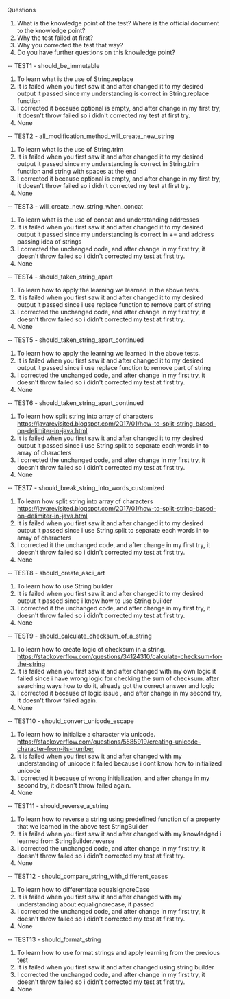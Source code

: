 Questions
1. What is the knowledge point of the test? Where is the official document to the knowledge point?
2. Why the test failed at first?
3. Why you corrected the test that way?
4. Do you have further questions on this knowledge point?

-- TEST1 - should_be_immutable
1. To learn what is the use of String.replace
2. It is failed when you first saw it and after changed it to my desired output it passed since my understanding is correct in String.replace function
3. I corrected it because optional is empty, and after change in my first try, it doesn't throw failed so i didn't corrected my test at first try.
4. None

-- TEST2 - all_modification_method_will_create_new_string
1. To learn what is the use of String.trim
2. It is failed when you first saw it and after changed it to my desired output it passed since my understanding is correct in String.trim function and string with spaces at the end
3. I corrected it because optional is empty, and after change in my first try, it doesn't throw failed so i didn't corrected my test at first try.
4. None

-- TEST3 - will_create_new_string_when_concat
1. To learn what is the use of concat and understanding addresses
2. It is failed when you first saw it and after changed it to my desired output it passed since my understanding is correct in += and address passing idea of strings
3. I corrected the unchanged code, and after change in my first try, it doesn't throw failed so i didn't corrected my test at first try.
4. None

-- TEST4 - should_taken_string_apart
1. To learn how to apply the learning we learned in the above tests.
2. It is failed when you first saw it and after changed it to my desired output it passed since i use replace function to remove part of string
3. I corrected the unchanged code, and after change in my first try, it doesn't throw failed so i didn't corrected my test at first try.
4. None

-- TEST5 - should_taken_string_apart_continued
1. To learn how to apply the learning we learned in the above tests.
2. It is failed when you first saw it and after changed it to my desired output it passed since i use replace function to remove part of string
3. I corrected the unchanged code, and after change in my first try, it doesn't throw failed so i didn't corrected my test at first try.
4. None

-- TEST6 - should_taken_string_apart_continued
1. To learn how split string into array of characters https://javarevisited.blogspot.com/2017/01/how-to-split-string-based-on-delimiter-in-java.html
2. It is failed when you first saw it and after changed it to my desired output it passed since i use String.split to separate each words in to array of characters
3. I corrected the unchanged code, and after change in my first try, it doesn't throw failed so i didn't corrected my test at first try.
4. None

-- TEST7 - should_break_string_into_words_customized
1. To learn how split string into array of characters https://javarevisited.blogspot.com/2017/01/how-to-split-string-based-on-delimiter-in-java.html
2. It is failed when you first saw it and after changed it to my desired output it passed since i use String.split to separate each words in to array of characters
3. I corrected it the unchanged code, and after change in my first try, it doesn't throw failed so i didn't corrected my test at first try.
4. None

-- TEST8 - should_create_ascii_art
1. To learn how to use String builder
2. It is failed when you first saw it and after changed it to my desired output it passed since i know how to use String builder
3. I corrected it the unchanged code, and after change in my first try, it doesn't throw failed so i didn't corrected my test at first try.
4. None

-- TEST9 - should_calculate_checksum_of_a_string
1. To learn how to create logic of checksum in a string. https://stackoverflow.com/questions/34124310/calculate-checksum-for-the-string
2. It is failed when you first saw it and after changed with my own logic it failed since i have wrong logic for checking the sum of checksum. after searching ways how to do it, already got the correct answer and logic
3. I corrected it because of logic issue , and after change in my second try, it doesn't throw failed again.
4. None

-- TEST10 - should_convert_unicode_escape
1. To learn how to initialize a character via unicode. https://stackoverflow.com/questions/5585919/creating-unicode-character-from-its-number
2. It is failed when you first saw it and after changed with my understanding of unicode it failed because i dont know how to initialized unicode 
3. I corrected it because of wrong initialization, and after change in my second try, it doesn't throw failed again.
4. None

-- TEST11 - should_reverse_a_string
1. To learn how to reverse a string using predefined function of a property that we learned in the above test StringBuilder
2. It is failed when you first saw it and after changed with my knowledged i learned from StringBuilder.reverse 
3. I corrected the unchanged code, and after change in my first try, it doesn't throw failed so i didn't corrected my test at first try.
4. None

-- TEST12 - should_compare_string_with_different_cases
1. To learn how to differentiate equalsIgnoreCase
2. It is failed when you first saw it and after changed with my understanding about equalignorecase, it passed
3. I corrected the unchanged code, and after change in my first try, it doesn't throw failed so i didn't corrected my test at first try.
4. None

-- TEST13 - should_format_string
1. To learn how to use format strings and apply learning from the previous test
2. It is failed when you first saw it and after changed using string builder
3. I corrected the unchanged code, and after change in my first try, it doesn't throw failed so i didn't corrected my test at first try.
4. None